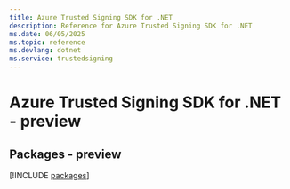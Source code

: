 ```yaml
---
title: Azure Trusted Signing SDK for .NET
description: Reference for Azure Trusted Signing SDK for .NET
ms.date: 06/05/2025
ms.topic: reference
ms.devlang: dotnet
ms.service: trustedsigning
---
```

# Azure Trusted Signing SDK for .NET - preview
## Packages - preview
[!INCLUDE [packages](trusted-signing-index.md)]